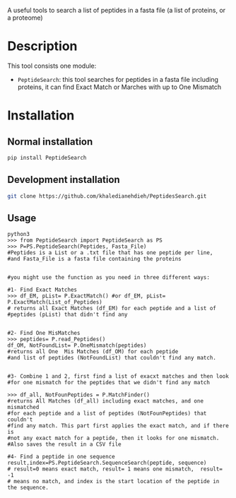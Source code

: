 A useful tools to search a list of peptides in a fasta file (a list of proteins, or a proteome)

# Description
    
This tool consists one module:

- `PeptideSearch`: this tool searches for peptides in a fasta file including proteins, 
it can find Exact Match or Marches with up to One Mismatch 

# Installation
 
## Normal installation

```bash
pip install PeptideSearch
```

## Development installation

```bash
git clone https://github.com/khaledianehdieh/PeptidesSearch.git
```

## Usage

```
python3
>>> from PeptideSearch import PeptideSearch as PS 
>>> P=PS.PeptideSearch(Peptides, Fasta_File) 
#Peptides is a List or a .txt file that has one peptide per line,
#and Fasta_File is a fasta file containing the proteins


#you might use the function as you need in three different ways:

#1- Find Exact Matches
>>> df_EM, pList= P.ExactMatch() #or df_EM, pList= P.ExactMatch(List_of_Peptides)
# returns all Exact Matches (df_EM) for each peptide and a list of 
#peptides (pList) that didn't find any


#2- Find One MisMatches
>>> peptides= P.read_Peptides()
df_OM, NotFoundList= P.OneMismatch(peptides) 
#returns all One  Mis Matches (df_OM) for each peptide 
#and list of peptides (NotFoundList) that couldn't find any match.


#3- Combine 1 and 2, first find a list of exacxt matches and then look 
#for one mismatch for the peptides that we didn't find any match

>>> df_all, NotFounPeptides = P.MatchFinder()   
#returns All Matches (df_all) including exact matches, and one mismatched 
#for each peptide and a list of peptides (NotFounPeptides) that couldn't 
#find any match. This part first applies the exact match, and if there is 
#not any exact match for a peptide, then it looks for one mismatch. 
#Also saves the result in a CSV file

#4- Find a peptide in one sequence
result,index=PS.PeptideSearch.SequenceSearch(peptide, sequence) 
# result=0 means exact match, result= 1 means one mismatch,  result= -1 
# means no match, and index is the start location of the peptide in the sequence.

```
